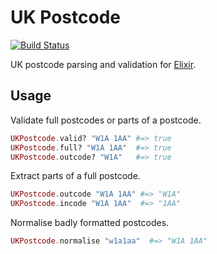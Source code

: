 # UK Postcode

[![Build Status](https://travis-ci.org/KushalP/uk_postcode.svg?branch=master)](https://travis-ci.org/KushalP/uk_postcode)

UK postcode parsing and validation for
[Elixir](http://elixir-lang.org/).

## Usage

Validate full postcodes or parts of a postcode.

```elixir
UKPostcode.valid? "W1A 1AA" #=> true
UKPostcode.full? "W1A 1AA"  #=> true
UKPostcode.outcode? "W1A"   #=> true
```

Extract parts of a full postcode.

```elixir
UKPostcode.outcode "W1A 1AA" #=> "W1A"
UKPostcode.incode "W1A 1AA"  #=> "1AA"
```

Normalise badly formatted postcodes.

```elixir
UKPostcode.normalise "w1a1aa"  #=> "W1A 1AA"
```
